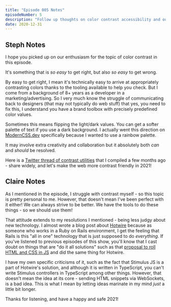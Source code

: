 ```yaml
---
title: "Episode 005 Notes"
episodeNumber: 5
description: "Follow up thoughts on color contrast accessibility and our 2021 resolutions."
date: 2020-12-31
---
```


## Steph Notes

I hope you picked up on our enthusiasm for the topic of color contrast in this episode.

It's something that is _so easy_ to get right, but also _so easy_ to get wrong.

By easy to get right, I mean it's technically easy to arrive at appropriately contrasting colors thanks to the tooling available to help you check. But I come from a background of 8+ years as a developer in a marketing/advertising. So I very much know the struggle of communicating back to designers (that may not typically do web stuff) that yes, you need to fix this, I understand you have a brand toolbox with precisely predefined color values.

Sometimes this means flipping the light/dark values. You can get a softer palette of text if you use a dark background. I actually went this direction on [ModernCSS.dev](https://moderncss.dev) specifically because I wanted to use a rainbow palette.

It may involve extra creativity and collaboration but it absolutely both _can_ and _should_ be resolved.

Here is a [Twitter thread of contrast utilities](https://twitter.com/5t3ph/status/1319638231152021505) that I compiled a few months ago - share widely, and let's make the web more contrast friendly in 2021!

## Claire Notes

As I mentioned in the episode, I struggle with contrast myself - so this topic is pretty personal to me. However, that doesn't mean I've been perfect with it either! We can always strive to be better. We have the tools to do these things - so we should use them!

That attitude extends to my resolutions I mentioned - being less judgy about new technology. I almost wrote a blog post about [Hotwire](https://hotwire.dev) because as someone who works in a Ruby on Rails environment, I get the feeling that Rails is this "all in one" technology that is just supposed to do _everything_. If you've listened to previous episodes of this show, you'll know that I cast doubt on things that are "do it all solutions" such as that [proposal to roll HTML and CSS in JS](https://github.com/w3c/csswg-drafts/issues/5743) and did the same thing for Hotwire. 

I have my own specific criticisms of it, such as the fact that Stimulus JS is a part of Hotwire's solution, and although it is written in TypeScript, you can't write Stimulus controllers in TypeScript among other things. However, that doesn't mean the idea at its core - sending HTML snippets via WebSockets, is a bad idea. This is what I mean by letting ideas marinate in my mind _just_ a little bit longer.

Thanks for listening, and have a happy and safe 2021!
